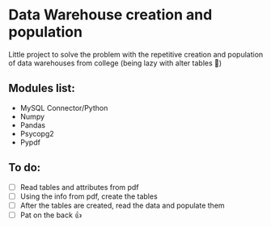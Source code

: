 # Data Warehouse creation and population

Little project to solve the problem with the repetitive creation and population of data warehouses from college (being lazy with alter tables 🤡)


## Modules list:
- MySQL Connector/Python
- Numpy
- Pandas
- Psycopg2
- Pypdf


## To do:
- [ ] Read tables and attributes from pdf
- [ ] Using the info from pdf, create the tables
- [ ] After the tables are created, read the data and populate them
- [ ] Pat on the back 👍
